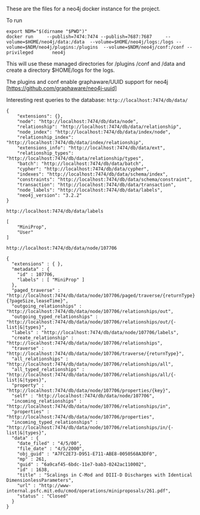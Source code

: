 These are the files for a neo4j docker instance for the project.

To run
```
export NDM="$(dirname "$PWD")"
docker run     --publish=7474:7474 --publish=7687:7687     --volume=$HOME/neo4j/data:/data  --volume=$HOME/neo4j/logs:/logs --volume=$NDM/neo4j/plugins:/plugins  --volume=$NDM/neo4j/conf:/conf --privileged       neo4j
```

This will use these managed directories for /plugins /conf and /data  and create a directory $HOME/logs for the logs.

The plugins and conf enable graphaware/UUID support for neo4j [https://github.com/graphaware/neo4j-uuid]

Interesting rest queries to the database:
``` http://localhost:7474/db/data/ ```
```
{
    "extensions": {},
    "node": "http://localhost:7474/db/data/node",
    "relationship": "http://localhost:7474/db/data/relationship",
    "node_index": "http://localhost:7474/db/data/index/node",
    "relationship_index": "http://localhost:7474/db/data/index/relationship",
    "extensions_info": "http://localhost:7474/db/data/ext",
    "relationship_types": "http://localhost:7474/db/data/relationship/types",
    "batch": "http://localhost:7474/db/data/batch",
    "cypher": "http://localhost:7474/db/data/cypher",
    "indexes": "http://localhost:7474/db/data/schema/index",
    "constraints": "http://localhost:7474/db/data/schema/constraint",
    "transaction": "http://localhost:7474/db/data/transaction",
    "node_labels": "http://localhost:7474/db/data/labels",
    "neo4j_version": "3.2.2"
}
```
```http://localhost:7474/db/data/labels```
```
[
    "MiniProp",
    "User"
]
```
```http://localhost:7474/db/data/node/107706```
```
{
  "extensions" : { },
  "metadata" : {
    "id" : 107706,
    "labels" : [ "MiniProp" ]
  },
  "paged_traverse" : "http://localhost:7474/db/data/node/107706/paged/traverse/{returnType}{?pageSize,leaseTime}",
  "outgoing_relationships" : "http://localhost:7474/db/data/node/107706/relationships/out",
  "outgoing_typed_relationships" : "http://localhost:7474/db/data/node/107706/relationships/out/{-list|&|types}",
  "labels" : "http://localhost:7474/db/data/node/107706/labels",
  "create_relationship" : "http://localhost:7474/db/data/node/107706/relationships",
  "traverse" : "http://localhost:7474/db/data/node/107706/traverse/{returnType}",
  "all_relationships" : "http://localhost:7474/db/data/node/107706/relationships/all",
  "all_typed_relationships" : "http://localhost:7474/db/data/node/107706/relationships/all/{-list|&|types}",
  "property" : "http://localhost:7474/db/data/node/107706/properties/{key}",
  "self" : "http://localhost:7474/db/data/node/107706",
  "incoming_relationships" : "http://localhost:7474/db/data/node/107706/relationships/in",
  "properties" : "http://localhost:7474/db/data/node/107706/properties",
  "incoming_typed_relationships" : "http://localhost:7474/db/data/node/107706/relationships/in/{-list|&|types}",
  "data" : {
    "date_filed" : "4/5/00",
    "file_date" : "4/5/2000",
    "obj_guid" : "A7FC2E73-D951-E711-ABE8-0050568A3DF0",
    "mp" : 261,
    "guid" : "6a9caf45-6bdc-11e7-bab3-0242ac110002",
    "id" : 1638,
    "title" : "Scalings in C-Mod and DIII-D Discharges with Identical DimensionlessParameters",
    "url" : "http://www-internal.psfc.mit.edu/cmod/operations/miniproposals/261.pdf",
    "status" : "Closed"
  }
}
```
